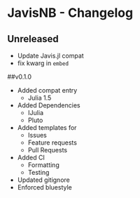 # JavisNB - Changelog

## Unreleased

- Update Javis.jl compat
- fix kwarg in `embed`

##v0.1.0

- Added compat entry
  - Julia 1.5
- Added Dependencies
  - IJulia
  - Pluto
- Added templates for
  - Issues
  - Feature requests
  - Pull Requests
- Added CI
  - Formatting
  - Testing
- Updated gitignore
- Enforced bluestyle
